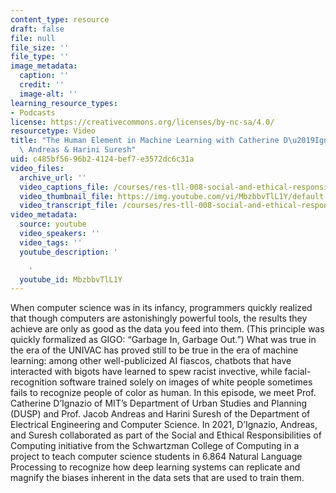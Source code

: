 ```yaml
---
content_type: resource
draft: false
file: null
file_size: ''
file_type: ''
image_metadata:
  caption: ''
  credit: ''
  image-alt: ''
learning_resource_types:
- Podcasts
license: https://creativecommons.org/licenses/by-nc-sa/4.0/
resourcetype: Video
title: "The Human Element in Machine Learning with Catherine D\u2019Ignazio, Jacob\
  \ Andreas & Harini Suresh"
uid: c485bf56-96b2-4124-bef7-e3572dc6c31a
video_files:
  archive_url: ''
  video_captions_file: /courses/res-tll-008-social-and-ethical-responsibilities-of-computing-serc-fall-2022/MbzbbvTlL1Y_captions.webvtt
  video_thumbnail_file: https://img.youtube.com/vi/MbzbbvTlL1Y/default.jpg
  video_transcript_file: /courses/res-tll-008-social-and-ethical-responsibilities-of-computing-serc-fall-2022/MbzbbvTlL1Y_transcript.pdf
video_metadata:
  source: youtube
  video_speakers: ''
  video_tags: ''
  youtube_description: '

    '
  youtube_id: MbzbbvTlL1Y
---
```

When computer science was in its infancy, programmers quickly realized that though computers are astonishingly powerful tools, the results they achieve are only as good as the data you feed into them. (This principle was quickly formalized as GIGO: “Garbage In, Garbage Out.”) What was true in the era of the UNIVAC has proved still to be true in the era of machine learning: among other well-publicized AI fiascos, chatbots that have interacted with bigots have learned to spew racist invective, while facial-recognition software trained solely on images of white people sometimes fails to recognize people of color as human. In this episode, we meet Prof. Catherine D’Ignazio of MIT’s Department of Urban Studies and Planning (DUSP) and Prof. Jacob Andreas and Harini Suresh of the Department of Electrical Engineering and Computer Science. In 2021, D’Ignazio, Andreas, and Suresh collaborated as part of the Social and Ethical Responsibilities of Computing initiative from the Schwartzman College of Computing in a project to teach computer science students in 6.864 Natural Language Processing to recognize how deep learning systems can replicate and magnify the biases inherent in the data sets that are used to train them.